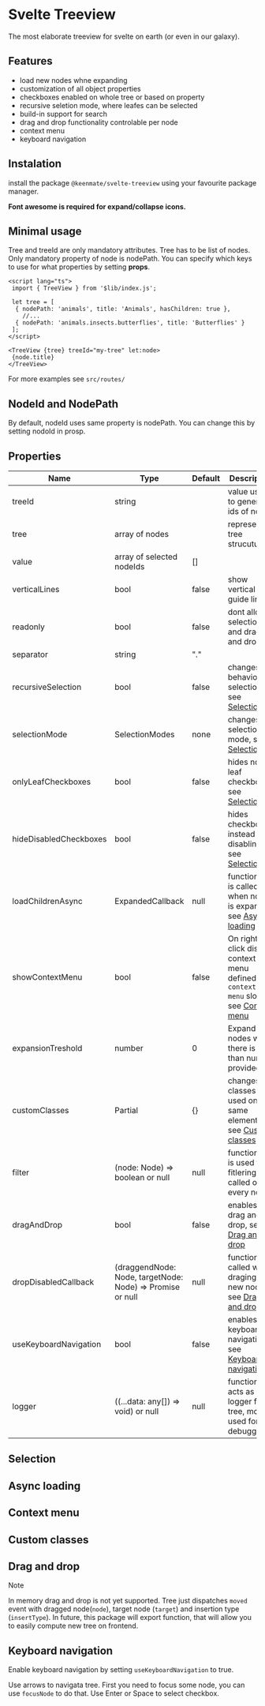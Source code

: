# Svelte Treeview

The most elaborate treeview for svelte on earth (or even in our galaxy).

## Features

- load new nodes whne expanding
- customization of all object properties
- checkboxes enabled on whole tree or based on property
- recursive seletion mode, where leafes can be selected
- build-in support for search
- drag and drop functionality controlable per node
- context menu
- keyboard navigation

## Instalation

install the package `@keenmate/svelte-treeview` using your favourite package manager.

**Font awesome is required for expand/collapse icons.**

## Minimal usage

Tree and treeId are only mandatory attributes.
Tree has to be list of nodes. Only mandatory property of node is nodePath.
You can specify which keys to use for what properties by setting **props**.

```svelte
<script lang="ts">
 import { TreeView } from '$lib/index.js';

 let tree = [
  { nodePath: 'animals', title: 'Animals', hasChildren: true },
    //...
  { nodePath: 'animals.insects.butterflies', title: 'Butterflies' }
 ];
</script>

<TreeView {tree} treeId="my-tree" let:node>
 {node.title}
</TreeView>

```

For more examples see `src/routes/`

## NodeId and NodePath

By default, nodeId uses same property is nodePath.
You can change this by setting nodoId in prosp.

## Properties

| Name                   | Type                                                               | Default | Description                                                                                           |
| ---------------------- | ------------------------------------------------------------------ | ------- | ----------------------------------------------------------------------------------------------------- |
| treeId                 | string                                                             |         | value used to generate ids of nodes                                                                   |
| tree                   | array of nodes                                                     |         | represents tree strucuture                                                                            |
| value                  | array of selected nodeIds                                          | []      |                                                                                                       |
| verticalLines          | bool                                                               | false   | show vertical guide lines                                                                             |
| readonly               | bool                                                               | false   | dont allow selection and drag and drop                                                                |
| separator              | string                                                             | "."     |                                                                                                       |
| recursiveSelection     | bool                                                               | false   | changes behavior of selection, see   [Selection](#selection)                                          |
| selectionMode          | SelectionModes                                                     | none    | changes selection mode, see   [Selection](#selection)                                                 |
| onlyLeafCheckboxes     | bool                                                               | false   | hides non leaf checkboxed, see   [Selection](#selection)                                              |
| hideDisabledCheckboxes | bool                                                               | false   | hides checkboxes instead of disabling, see   [Selection](#selection)                                  |
| loadChildrenAsync      | ExpandedCallback                                                   | null    | function that is called when node is expanded, see   [Async loading](#async-loading)                  |
| showContextMenu        | bool                                                               | false   | On right click dispaly context menu defined in `context-menu` slot, see [Context menu](#context-menu) |
| expansionTreshold      | number                                                             | 0       | Expand all nodes when there is less than number provided                                              |
| customClasses          | Partial<CustomizableClasses>                                       | {}      | changes classes used on same elements, see [Custom classes](#custom-classes)                          |
| filter                 | (node: Node) => boolean or null                                    | null    | function that is used for fitlering. It is called on every node                                       |
| dragAndDrop            | bool                                                               | false   | enables drag and drop, see [Drag and drop](#drag-and-drop)                                            |
| dropDisabledCallback   | (draggendNode: Node, targetNode: Node) => Promise<boolean> or null | null    | function called when draging over new node, see [Drag and drop](#drag-and-drop)                       |
| useKeyboardNavigation  | bool                                                               | false   | enables keyboard navigation , see [Keyboard navigation](#keyboard-navigation)                         |
| logger                 | ((...data: any[]) => void) or null                                 | null    | function that acts as logger for tree, mostly used for debugging                                      |

## Selection

## Async loading

## Context menu

## Custom classes

## Drag and drop
> [!NOTE]  
> In memory drag and drop is not yet supported. Tree just dispatches `moved` event with dragged node(`node`), target node (`target`) and insertion type (`insertType`).
> In future, this package will export function, that will allow you to easily compute new tree on frontend.


## Keyboard navigation

Enable keyboard navigation by setting `useKeyboardNavigation` to true.

Use arrows to navigata tree. First you need to focus some node,
you can use `focusNode` to do that. Use Enter or Space to select checkbox.
